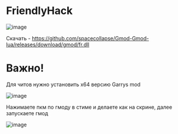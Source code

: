 # FriendlyHack

![image](https://github.com/user-attachments/assets/b5e953a8-b666-4e16-89c5-2ffdef6ac089)


Скачать - https://github.com/spacecollapse/Gmod-Gmod-lua/releases/download/gmod/fr.dll
# Важно!

Для читов нужно установить x64 версию Garrys mod 

![image](https://github.com/spacecollapse/Gmod-Gmod-lua/assets/53594431/eea62ba0-cd59-4212-b5cd-6932bf7d89b8)


Нажимаете пкм по гмоду в стиме и делаете как на скрине, далее запускаете гмод

![image](https://user-images.githubusercontent.com/53594431/210784520-0faefc31-40a6-40ac-9ef5-0ac96d522dcf.png)

